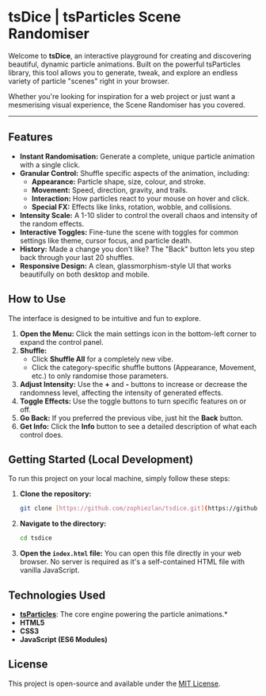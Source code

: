 # tsDice | tsParticles Scene Randomiser

Welcome to **tsDice**, an interactive playground for creating and discovering beautiful, dynamic particle animations. Built on the powerful tsParticles library, this tool allows you to generate, tweak, and explore an endless variety of particle "scenes" right in your browser.

Whether you're looking for inspiration for a web project or just want a mesmerising visual experience, the Scene Randomiser has you covered.

---

## Features

* **Instant Randomisation:** Generate a complete, unique particle animation with a single click.
* **Granular Control:** Shuffle specific aspects of the animation, including:
    * **Appearance:** Particle shape, size, colour, and stroke.
    * **Movement:** Speed, direction, gravity, and trails.
    * **Interaction:** How particles react to your mouse on hover and click.
    * **Special FX:** Effects like links, rotation, wobble, and collisions.
* **Intensity Scale:** A 1-10 slider to control the overall chaos and intensity of the random effects.
* **Interactive Toggles:** Fine-tune the scene with toggles for common settings like theme, cursor focus, and particle death.
* **History:** Made a change you don't like? The "Back" button lets you step back through your last 20 shuffles.
* **Responsive Design:** A clean, glassmorphism-style UI that works beautifully on both desktop and mobile.

## How to Use

The interface is designed to be intuitive and fun to explore.

1.  **Open the Menu:** Click the main settings icon in the bottom-left corner to expand the control panel.
2.  **Shuffle:**
    * Click **Shuffle All** for a completely new vibe.
    * Click the category-specific shuffle buttons (Appearance, Movement, etc.) to only randomise those parameters.
3.  **Adjust Intensity:** Use the **+** and **-** buttons to increase or decrease the randomness level, affecting the intensity of generated effects.
4.  **Toggle Effects:** Use the toggle buttons to turn specific features on or off.
5.  **Go Back:** If you preferred the previous vibe, just hit the **Back** button.
6.  **Get Info:** Click the **Info** button to see a detailed description of what each control does.

## Getting Started (Local Development)

To run this project on your local machine, simply follow these steps:

1.  **Clone the repository:**
    ```bash
    git clone [https://github.com/zophiezlan/tsdice.git](https://github.com/zophiezlan/tsdice.git)
    ```
2.  **Navigate to the directory:**
    ```bash
    cd tsdice
    ```
3.  **Open the `index.html` file:**
    You can open this file directly in your web browser. No server is required as it's a self-contained HTML file with vanilla JavaScript.

## Technologies Used

* **[tsParticles](https://github.com/tsparticles/tsparticles)**: The core engine powering the particle animations.*
* **HTML5**
* **CSS3**
* **JavaScript (ES6 Modules)**


## License

This project is open-source and available under the [MIT License](LICENSE).
